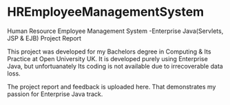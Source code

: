 # HREmployeeManagementSystem
Human Resource Employee Management System -Enterprise Java(Servlets, JSP &amp; EJB)  Project Report

This project was developed for my Bachelors degree in Computing & Its Practice at Open University UK. It is developed purely using Enterprise Java, but unfortuanately Its coding is not available due to irrecoverable data loss. 

The project report and feedback is uploaded here. That demonstrates my passion for Enterprise Java track.

